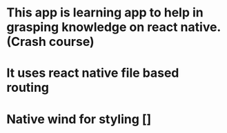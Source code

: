 # This app is learning app to help in grasping knowledge on react native. (Crash course)
# It uses react native file based routing
# Native wind for styling []